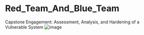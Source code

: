 # Red_Team_And_Blue_Team
Capstone Engagement: Assessment, Analysis, and Hardening of a Vulnerable System
![image](https://user-images.githubusercontent.com/91852641/170419626-279e4a59-9aa1-4747-bd69-2e9d6b11de22.png)


